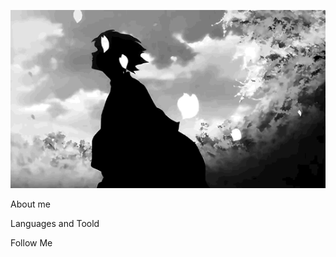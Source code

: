 [![Header](https://github.com/EyesShine/EyesShine/blob/main/assets/handler.gif)](https://t.me/EyesShinee)

About me

Languages and Toold

Follow Me